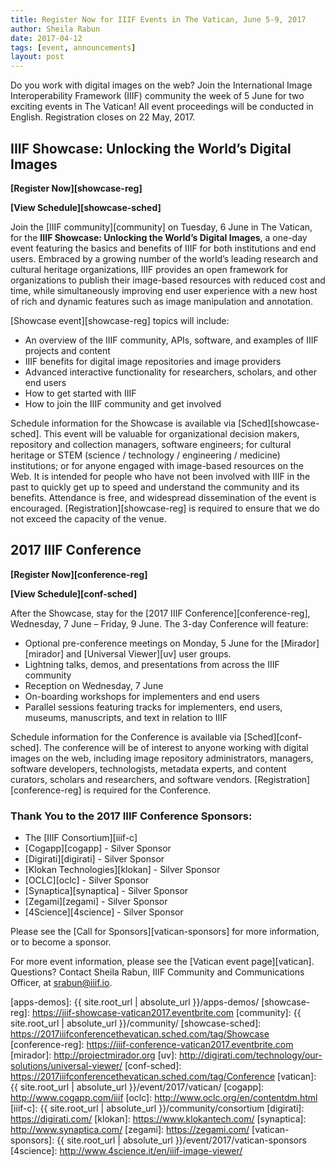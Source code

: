 ```yaml
---
title: Register Now for IIIF Events in The Vatican, June 5-9, 2017
author: Sheila Rabun
date: 2017-04-12
tags: [event, announcements]
layout: post
---
```


Do you work with digital images on the web? Join the International Image Interoperability Framework (IIIF) community the week of 5 June for two exciting events in The Vatican! All event proceedings will be conducted in English. Registration closes on 22 May, 2017.

## IIIF Showcase: Unlocking the World’s Digital Images
**[Register Now][showcase-reg]**

**[View Schedule][showcase-sched]**

Join the [IIIF community][community] on Tuesday, 6 June in The Vatican, for the **IIIF Showcase: Unlocking the World’s Digital Images**, a one-day event featuring the basics and benefits of IIIF for both institutions and end users. Embraced by a growing number of the world’s leading research and cultural heritage organizations, IIIF provides an open framework for organizations to publish their image-based resources with reduced cost and time, while simultaneously improving end user experience with a new host of rich and dynamic features such as image manipulation and annotation.

[Showcase event][showcase-reg] topics will include:

* An overview of the IIIF community, APIs, software, and examples of IIIF projects and content
* IIIF benefits for digital image repositories and image providers
* Advanced interactive functionality for researchers, scholars, and other end users
* How to get started with IIIF
* How to join the IIIF community and get involved

Schedule information for the Showcase is available via [Sched][showcase-sched]. This event will be valuable for organizational decision makers, repository and collection managers, software engineers; for cultural heritage or STEM (science / technology / engineering / medicine) institutions; or for anyone engaged with image-based resources on the Web. It is intended for people who have not been involved with IIIF in the past to quickly get up to speed and understand the community and its benefits. Attendance is free, and widespread dissemination of the event is encouraged. [Registration][showcase-reg] is required to ensure that we do not exceed the capacity of the venue.

## 2017 IIIF Conference
**[Register Now][conference-reg]**

**[View Schedule][conf-sched]**

After the Showcase, stay for the [2017 IIIF Conference][conference-reg], Wednesday, 7 June – Friday, 9 June. The 3-day Conference will feature:

* Optional pre-conference meetings on Monday, 5 June for the [Mirador][mirador] and [Universal Viewer][uv] user groups.
* Lightning talks, demos, and presentations from across the IIIF community
* Reception on Wednesday, 7 June
* On-boarding workshops for implementers and end users
* Parallel sessions featuring tracks for implementers, end users, museums, manuscripts, and text in relation to IIIF

Schedule information for the Conference is available via [Sched][conf-sched]. The conference will be of interest to anyone working with digital images on the web, including image repository administrators, managers, software developers, technologists, metadata experts, and content curators, scholars and researchers, and software vendors. [Registration][conference-reg] is required for the Conference.

### Thank You to the 2017 IIIF Conference Sponsors:

* The [IIIF Consortium][iiif-c]
* [Cogapp][cogapp] - Silver Sponsor
* [Digirati][digirati] - Silver Sponsor
* [Klokan Technologies][klokan] - Silver Sponsor
* [OCLC][oclc] - Silver Sponsor
* [Synaptica][synaptica] - Silver Sponsor
* [Zegami][zegami] - Silver Sponsor
* [4Science][4science] - Silver Sponsor

Please see the [Call for Sponsors][vatican-sponsors] for more information, or to become a sponsor.

For more event information, please see the [Vatican event page][vatican]. Questions? Contact Sheila Rabun, IIIF Community and Communications Officer, at srabun@iiif.io.  

[apps-demos]: {{ site.root_url | absolute_url }}/apps-demos/
[showcase-reg]: https://iiif-showcase-vatican2017.eventbrite.com
[community]: {{ site.root_url | absolute_url }}/community/
[showcase-sched]: https://2017iiifconferencethevatican.sched.com/tag/Showcase
[conference-reg]: https://iiif-conference-vatican2017.eventbrite.com
[mirador]: http://projectmirador.org
[uv]: http://digirati.com/technology/our-solutions/universal-viewer/
[conf-sched]: https://2017iiifconferencethevatican.sched.com/tag/Conference
[vatican]: {{ site.root_url | absolute_url }}/event/2017/vatican/
[cogapp]: http://www.cogapp.com/iiif
[oclc]: http://www.oclc.org/en/contentdm.html
[iiif-c]: {{ site.root_url | absolute_url }}/community/consortium
[digirati]: https://digirati.com/
[klokan]: https://www.klokantech.com/
[synaptica]: http://www.synaptica.com/
[zegami]: https://zegami.com/
[vatican-sponsors]: {{ site.root_url | absolute_url }}/event/2017/vatican-sponsors
[4science]: http://www.4science.it/en/iiif-image-viewer/
